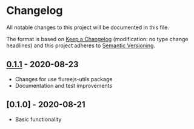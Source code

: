 # Changelog

All notable changes to this project will be documented in this file.

The format is based on [Keep a Changelog](http://keepachangelog.com/en/1.0.0/)
(modification: no type change headlines) and this project adheres to
[Semantic Versioning](http://semver.org/spec/v2.0.0.html).


## [0.1.1] - 2020-08-23

- Changes for use flureejs-utils package
- Documentation and test improvements

[0.1.1]: https://github.com/StylusFrost/flureejs-query/compare/v0.1.0...v0.1.1

## [0.1.0] - 2020-08-21

- Basic functionality
